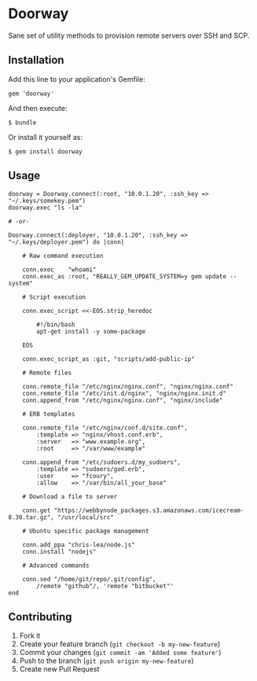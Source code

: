 # Doorway

Sane set of utility methods to provision remote servers over SSH and SCP.

## Installation

Add this line to your application's Gemfile:

    gem 'doorway'

And then execute:

    $ bundle

Or install it yourself as:

    $ gem install doorway

## Usage

	doorway = Doorway.connect(:root, "10.0.1.20", :ssh_key => "~/.keys/somekey.pem")
	doorway.exec "ls -la"
	
	# -or-
	
	Doorway.connect(:deployer, "10.0.1.20", :ssh_key => "~/.keys/deployer.pem") do |conn|
	
		# Raw command execution

		conn.exec    "whoami"
		conn.exec_as :root, "REALLY_GEM_UPDATE_SYSTEM=y gem update --system"
	
		# Script execution

		conn.exec_script <<-EOS.strip_heredoc
		
			#!/bin/bash
			apt-get install -y some-package
		
		EOS
		
		conn.exec_script_as :git, "scripts/add-public-ip"
		
		# Remote files

		conn.remote_file "/etc/nginx/nginx.conf", "nginx/nginx.conf"
		conn.remote_file "/etc/init.d/nginx", "nginx/nginx.init.d"
		conn.append_from "/etc/nginx/nginx.conf", "nginx/include"

		# ERB templates 
		
		conn.remote_file "/etc/nginx/conf.d/site.conf",
			:template => "nginx/vhost.conf.erb",
			:server   => "www.example.org",
			:root     => "/var/www/example"
			
		conn.append_from "/etc/sudoers.d/my_sudoers",
			:template => "sudoers/god.erb",
			:user     => "fcoury",
			:allow    => "/var/bin/all_your_base"
			
		# Download a file to server
		
		conn.get "https://webbynode_packages.s3.amazonaws.com/icecream-8.30.tar.gz", "/usr/local/src"
		  
		# Ubuntu specific package management

		conn.add_ppa "chris-lea/node.js"
		conn.install "nodejs"
	
		# Advanced commands
		
		conn.sed "/home/git/repo/.git/config", 
			/remote "github"/, 'remote "bitbucket"'
	end
	

## Contributing

1. Fork it
2. Create your feature branch (`git checkout -b my-new-feature`)
3. Commit your changes (`git commit -am 'Added some feature'`)
4. Push to the branch (`git push origin my-new-feature`)
5. Create new Pull Request
